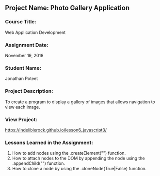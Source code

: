 ## Project Name:  Photo Gallery Application

### Course Title:
Web Application Development

### Assignment Date:  
November 19, 2018

### Student Name:  
Jonathan Poteet

### Project Description:
To create a program to display a gallery of images that allows navigation to view each image.

### View Project:
https://indeliblerock.github.io/lesson6_javascript3/

### Lessons Learned in the Assignment:
1. How to add nodes using the .createElement("") function.
2. How to attach nodes to the DOM by appending the node using the .appendChild("") function.
3. How to clone a node by using the .cloneNode(True|False) function.

